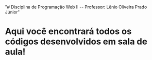 "# Disciplina de Programação Web II -- Professor: Lênio Oliveira Prado Júnior" 

# Aqui você encontrará todos os códigos desenvolvidos em sala de aula!

